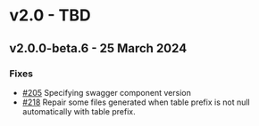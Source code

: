 # v2.0 - TBD

## v2.0.0-beta.6 - 25 March 2024

### Fixes

- [#205](https://github.com/mineadmin/MineAdmin/pull/205) Specifying swagger component version
- [#218](https://github.com/mineadmin/MineAdmin/pull/218) Repair some files generated when table prefix is not null automatically with table prefix.